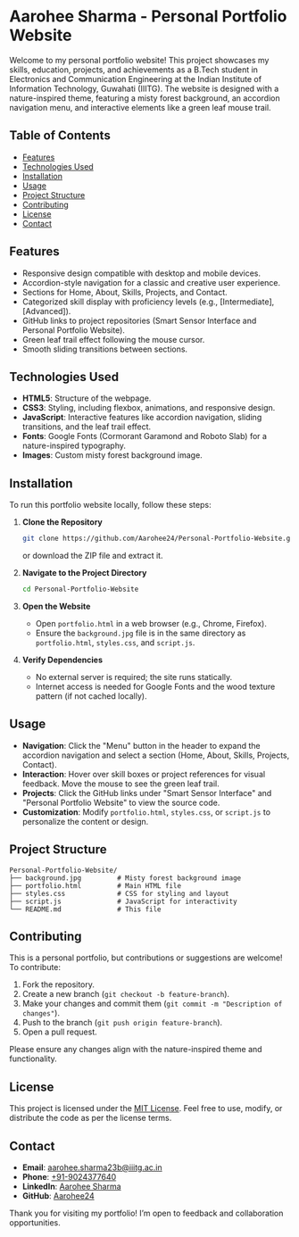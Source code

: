 # Aarohee Sharma - Personal Portfolio Website

Welcome to my personal portfolio website! This project showcases my skills, education, projects, and achievements as a B.Tech student in Electronics and Communication Engineering at the Indian Institute of Information Technology, Guwahati (IIITG). The website is designed with a nature-inspired theme, featuring a misty forest background, an accordion navigation menu, and interactive elements like a green leaf mouse trail.

## Table of Contents
- [Features](#features)
- [Technologies Used](#technologies-used)
- [Installation](#installation)
- [Usage](#usage)
- [Project Structure](#project-structure)
- [Contributing](#contributing)
- [License](#license)
- [Contact](#contact)

## Features
- Responsive design compatible with desktop and mobile devices.
- Accordion-style navigation for a classic and creative user experience.
- Sections for Home, About, Skills, Projects, and Contact.
- Categorized skill display with proficiency levels (e.g., [Intermediate], [Advanced]).
- GitHub links to project repositories (Smart Sensor Interface and Personal Portfolio Website).
- Green leaf trail effect following the mouse cursor.
- Smooth sliding transitions between sections.

## Technologies Used
- **HTML5**: Structure of the webpage.
- **CSS3**: Styling, including flexbox, animations, and responsive design.
- **JavaScript**: Interactive features like accordion navigation, sliding transitions, and the leaf trail effect.
- **Fonts**: Google Fonts (Cormorant Garamond and Roboto Slab) for a nature-inspired typography.
- **Images**: Custom misty forest background image.

## Installation
To run this portfolio website locally, follow these steps:

1. **Clone the Repository**
   ```bash
   git clone https://github.com/Aarohee24/Personal-Portfolio-Website.git
   ```
   or download the ZIP file and extract it.

2. **Navigate to the Project Directory**
   ```bash
   cd Personal-Portfolio-Website
   ```

3. **Open the Website**
   - Open `portfolio.html` in a web browser (e.g., Chrome, Firefox).
   - Ensure the `background.jpg` file is in the same directory as `portfolio.html`, `styles.css`, and `script.js`.

4. **Verify Dependencies**
   - No external server is required; the site runs statically.
   - Internet access is needed for Google Fonts and the wood texture pattern (if not cached locally).

## Usage
- **Navigation**: Click the "Menu" button in the header to expand the accordion navigation and select a section (Home, About, Skills, Projects, Contact).
- **Interaction**: Hover over skill boxes or project references for visual feedback. Move the mouse to see the green leaf trail.
- **Projects**: Click the GitHub links under "Smart Sensor Interface" and "Personal Portfolio Website" to view the source code.
- **Customization**: Modify `portfolio.html`, `styles.css`, or `script.js` to personalize the content or design.

## Project Structure
```
Personal-Portfolio-Website/
├── background.jpg         # Misty forest background image
├── portfolio.html         # Main HTML file
├── styles.css             # CSS for styling and layout
├── script.js              # JavaScript for interactivity
└── README.md              # This file
```

## Contributing
This is a personal portfolio, but contributions or suggestions are welcome! To contribute:
1. Fork the repository.
2. Create a new branch (`git checkout -b feature-branch`).
3. Make your changes and commit them (`git commit -m "Description of changes"`).
4. Push to the branch (`git push origin feature-branch`).
5. Open a pull request.

Please ensure any changes align with the nature-inspired theme and functionality.

## License
This project is licensed under the [MIT License](LICENSE). Feel free to use, modify, or distribute the code as per the license terms.

## Contact
- **Email**: [aarohee.sharma23b@iiitg.ac.in](mailto:aarohee.sharma23b@iiitg.ac.in)
- **Phone**: [+91-9024377640](tel:+919024377640)
- **LinkedIn**: [Aarohee Sharma](https://www.linkedin.com/in/aarohee-sharma)
- **GitHub**: [Aarohee24](https://github.com/Aarohee24)

Thank you for visiting my portfolio! I’m open to feedback and collaboration opportunities.
